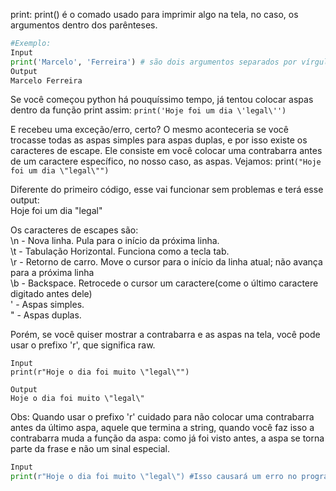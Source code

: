 print: print() é o comado usado para imprimir algo na tela, no caso, os argumentos dentro dos parênteses.

```py
#Exemplo:
Input
print('Marcelo', 'Ferreira') # são dois argumentos separados por vírgula e que serão imprimidos separados por um espaço.
Output
Marcelo Ferreira
```

Se você começou python há pouquíssimo tempo, já tentou colocar aspas dentro da função print assim: 
`print('Hoje foi um dia \'legal\'')`

E recebeu uma exceção/erro, certo? O mesmo aconteceria se você trocasse todas as aspas simples para aspas duplas, e por isso existe os caracteres de escape. Ele consiste em você colocar uma contrabarra antes de um caractere específico, no nosso caso, as aspas. Vejamos:
print`("Hoje foi um dia \"legal\"")`

Diferente do primeiro código, esse vai funcionar sem problemas e terá esse output:     
Hoje foi um dia "legal" 
 
Os caracteres de escapes são:   
\n - Nova linha. Pula para o início da próxima linha.   
\t - Tabulação Horizontal. Funciona como a tecla tab.   
\r - Retorno de carro. Move o cursor para o início da linha atual; não avança para a próxima linha   
\b - Backspace. Retrocede o cursor um caractere(come o último caractere digitado antes dele)                            
\'  - Aspas simples.       
\" - Aspas duplas.

Porém, se você quiser mostrar a contrabarra e as aspas na tela, você pode usar o prefixo 'r', que significa raw.
```
Input
print(r"Hoje o dia foi muito \"legal\"")

Output
Hoje o dia foi muito \"legal\"
```

Obs: Quando usar o prefixo 'r' cuidado para não colocar uma contrabarra antes da último aspa, aquele que termina a string, quando você faz isso a contrabarra muda a função da aspa: como já foi visto antes, a aspa se torna parte da frase e não um sinal especial.

```py
Input
print(r"Hoje o dia foi muito \"legal\") #Isso causará um erro no programa pois não existe uma aspa que funcione para terminar a string.
```